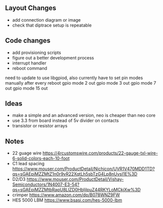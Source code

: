 ## Layout Changes

  * add connection diagram or image
  * check that diptrace setup is repeatable

## Code changes

  * add provisioning scripts
  * figure out a better development process
  * interrupt handler
  * reboot command

need to update to use libgpiod, also currently have to set pin modes manually after every reboot
gpio mode 2 out
gpio mode 3 out
gpio mode 7 out
gpio mode 15 out

## Ideas

  * make a simple and an advanced version, neo is cheaper than neo core
  * use 3.3 from board instead of 5v divider on contacts
  * transistor or resistor arrays

## Notes

  * 22 guage wire https://4rcustomswire.com/products/22-gauge-txl-wire-6-solid-colors-each-10-foot
  * C1 lead spacing https://www.mouser.com/ProductDetail/Nichicon/UVR1V470MDD1TD?qs=sGAEpiMZZMtZ1n0r9vR22XqtLh5sbTzG4Lp8nUvsI1E%3D
  * D2/D3 https://www.mouser.com/ProductDetail/Vishay-Semiconductors/1N4007-E3-54?qs=sGAEpiMZZMtbRapU8LlZD0HbIjlpuZ44RKYLoMCkjXw%3D
  * crimper https://www.amazon.com/dp/B078WNZ9FW
  * HES 5000 LBM https://www.bsasi.com/hes-5000-lbm
